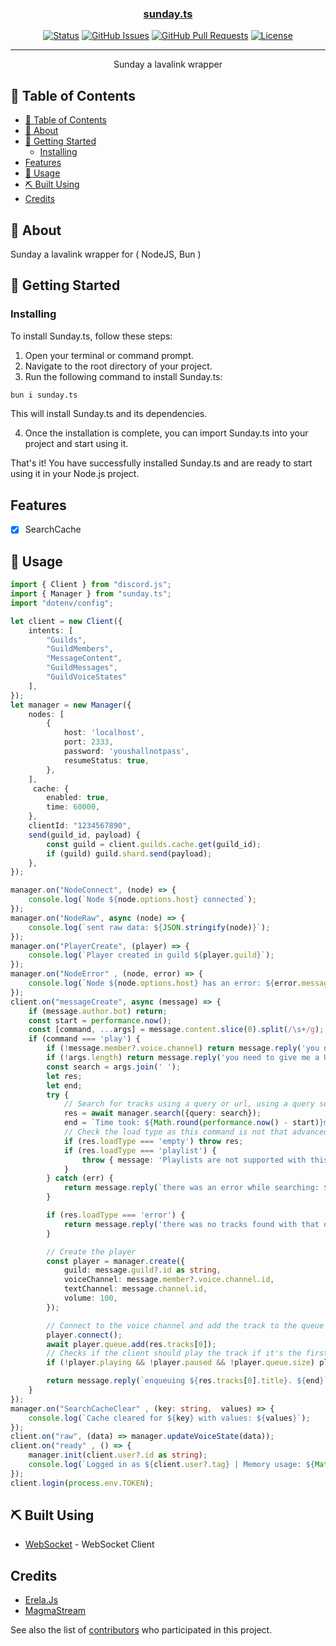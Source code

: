 <p align="center">
  <a href="" rel="noopener">
</p>

<h3 align="center">sunday.ts</h3>

<div align="center">

[![Status](https://img.shields.io/badge/status-active-success.svg)]()
[![GitHub Issues](https://img.shields.io/github/issues/FAYStarNext/Sunday.ts.svg)](https://github.com/FAYStarNext/Sunday.ts/issues)
[![GitHub Pull Requests](https://img.shields.io/github/issues-pr/FAYStarNext/Sunday.ts.svg)](https://github.com/FAYStarNext/Sunday.ts/pulls)
[![License](https://img.shields.io/badge/license-MIT-blue.svg)](/LICENSE)

</div>

---

<p align="center"> Sunday a lavalink wrapper
    <br> 
</p>

## 📝 Table of Contents

- [📝 Table of Contents](#-table-of-contents)
- [🧐 About ](#-about-)
- [🏁 Getting Started ](#-getting-started-)
  - [Installing](#installing)
- [Features](#features)
- [🎈 Usage ](#-usage-)
- [⛏️ Built Using ](#️-built-using-)
- [Credits](#credits)

## 🧐 About <a name = "about"></a>

Sunday a lavalink wrapper for ( NodeJS, Bun )

## 🏁 Getting Started <a name = "getting_started"></a>

### Installing

To install Sunday.ts, follow these steps:

1. Open your terminal or command prompt.
2. Navigate to the root directory of your project.
3. Run the following command to install Sunday.ts:

  ```sh
  bun i sunday.ts
  ```

  This will install Sunday.ts and its dependencies.

4. Once the installation is complete, you can import Sunday.ts into your project and start using it.

That's it! You have successfully installed Sunday.ts and are ready to start using it in your Node.js project.

## Features
- [x] SearchCache

## 🎈 Usage <a name="usage"></a>

```ts
import { Client } from "discord.js";
import { Manager } from "sunday.ts";
import "dotenv/config";

let client = new Client({
    intents: [
        "Guilds",
        "GuildMembers",
        "MessageContent",
        "GuildMessages",
        "GuildVoiceStates"
    ],
});
let manager = new Manager({
    nodes: [
        {
            host: 'localhost',
            port: 2333,
            password: 'youshallnotpass',
            resumeStatus: true,
        },
    ],
     cache: {
        enabled: true,
        time: 60000,
    },
    clientId: "1234567890",
    send(guild_id, payload) {
        const guild = client.guilds.cache.get(guild_id);
        if (guild) guild.shard.send(payload);
    },
});

manager.on("NodeConnect", (node) => {
    console.log(`Node ${node.options.host} connected`);
});
manager.on("NodeRaw", async (node) => {
    console.log(`sent raw data: ${JSON.stringify(node)}`);
});
manager.on("PlayerCreate", (player) => {
    console.log(`Player created in guild ${player.guild}`);
});
manager.on("NodeError" , (node, error) => {
    console.log(`Node ${node.options.host} has an error: ${error.message}`);
});
client.on("messageCreate", async (message) => {
    if (message.author.bot) return;
    const start = performance.now();
    const [command, ...args] = message.content.slice(0).split(/\s+/g);
    if (command === 'play') {
        if (!message.member?.voice.channel) return message.reply('you need to join a voice channel.');
        if (!args.length) return message.reply('you need to give me a URL or a search term.');
        const search = args.join(' ');
        let res;
        let end;
        try {
            // Search for tracks using a query or url, using a query searches youtube automatically and the track requester object
            res = await manager.search({query: search});
            end = `Time took: ${Math.round(performance.now() - start)}ms.`;
            // Check the load type as this command is not that advanced for basics
            if (res.loadType === 'empty') throw res;
            if (res.loadType === 'playlist') {
                throw { message: 'Playlists are not supported with this command.' };
            }
        } catch (err) {
            return message.reply(`there was an error while searching: ${err}`);
        }

        if (res.loadType === 'error') {
            return message.reply('there was no tracks found with that query.');
        }

        // Create the player
        const player = manager.create({
            guild: message.guild?.id as string,
            voiceChannel: message.member?.voice.channel.id,
            textChannel: message.channel.id,
            volume: 100,
        });

        // Connect to the voice channel and add the track to the queue
        player.connect();
        await player.queue.add(res.tracks[0]);
        // Checks if the client should play the track if it's the first one added
        if (!player.playing && !player.paused && !player.queue.size) player.play();

        return message.reply(`enqueuing ${res.tracks[0].title}. ${end}`);
    }
});
manager.on("SearchCacheClear" , (key: string,  values) => {
    console.log(`Cache cleared for ${key} with values: ${values}`);
});
client.on("raw", (data) => manager.updateVoiceState(data));
client.on("ready" , () => {
    manager.init(client.user?.id as string);
    console.log(`Logged in as ${client.user?.tag} | Memory usage: ${Math.round(process.memoryUsage().heapUsed / 1024 / 1024)}MB`);
});
client.login(process.env.TOKEN);
```

## ⛏️ Built Using <a name = "built_using"></a>

- [WebSocket](https://github.com/websockets/ws) - WebSocket Client
## Credits

- [Erela.Js](https://github.com/MenuDocs/erela.js)
- [MagmaStream](https://github.com/Blackfort-Hosting/magmastream/)

See also the list of [contributors](https://github.com/FAYStarNext/Sunday.ts/contributors) who participated in this project.
